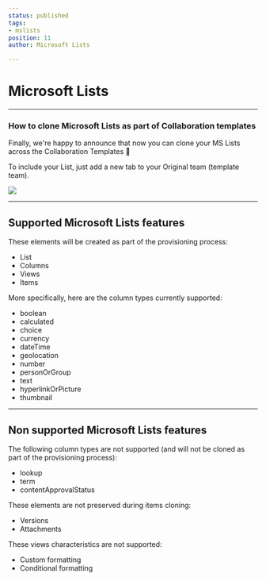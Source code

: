 ```yaml
---
status: published
tags:
- mslists
position: 11
author: Microsoft Lists

---
```

# Microsoft Lists

***

### How to clone Microsoft Lists as part of Collaboration templates

Finally, we're happy to announce that now you can clone your MS Lists across the Collaboration Templates 🎉

To include your List, just add a new tab to your Original team (template team).

![](/media/screenshot-2022-07-13-at-18-43-14.png)

***

## Supported Microsoft Lists features

These elements will be created as part of the provisioning process:

* List
* Columns
* Views
* Items

More specifically, here are the column types currently supported:

* boolean
* calculated
* choice
* currency
* dateTime
* geolocation
* number
* personOrGroup
* text
* hyperlinkOrPicture
* thumbnail

***

## Non supported Microsoft Lists features

The following column types are not supported (and will not be cloned as part of the provisioning process):

* lookup
* term
* contentApprovalStatus

These elements are not preserved during items cloning:

* Versions
* Attachments

These views characteristics are not supported:

* Custom formatting
* Conditional formatting